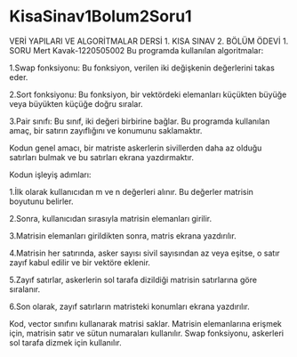 # KisaSinav1Bolum2Soru1
VERİ YAPILARI VE ALGORİTMALAR DERSİ 1. KISA SINAV 2. BÖLÜM ÖDEVİ 1. SORU
Mert Kavak-1220505002
Bu programda kullanılan algoritmalar:

1.Swap fonksiyonu: Bu fonksiyon, verilen iki değişkenin değerlerini takas eder.

2.Sort fonksiyonu: Bu fonksiyon, bir vektördeki elemanları küçükten büyüğe veya büyükten küçüğe doğru sıralar.

3.Pair sınıfı: Bu sınıf, iki değeri birbirine bağlar. Bu programda kullanılan amaç, bir satırın zayıflığını ve konumunu saklamaktır.

Kodun genel amacı, bir matriste askerlerin sivillerden daha az olduğu satırları bulmak ve bu satırları ekrana yazdırmaktır.


Kodun işleyiş adımları:


1.İlk olarak kullanıcıdan m ve n değerleri alınır. Bu değerler matrisin boyutunu belirler.

2.Sonra, kullanıcıdan sırasıyla matrisin elemanları girilir.

3.Matrisin elemanları girildikten sonra, matris ekrana yazdırılır.

4.Matrisin her satırında, asker sayısı sivil sayısından az veya eşitse, o satır zayıf kabul edilir ve bir vektöre eklenir.

5.Zayıf satırlar, askerlerin sol tarafa dizildiği matrisin satırlarına göre sıralanır.

6.Son olarak, zayıf satırların matristeki konumları ekrana yazdırılır.

Kod, vector sınıfını kullanarak matrisi saklar. Matrisin elemanlarına erişmek için, matrisin satır ve sütun numaraları kullanılır. 
Swap fonksiyonu, askerleri sol tarafa dizmek için kullanılır.
